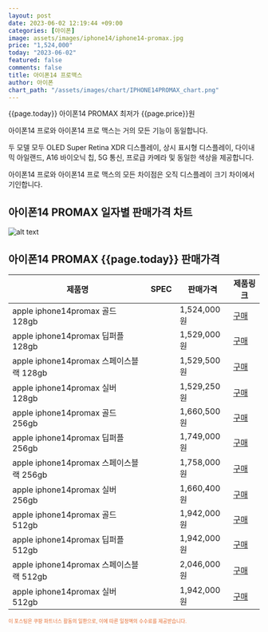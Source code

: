 ```yaml
---
layout: post
date: 2023-06-02 12:19:44 +09:00
categories: [아이폰]
image: assets/images/iphone14/iphone14-promax.jpg
price: "1,524,000"
today: "2023-06-02"
featured: false
comments: false
title: 아이폰14 프로맥스
author: 아이폰
chart_path: "/assets/images/chart/IPHONE14PROMAX_chart.png"
---
```


{{page.today}} 아이폰14 PROMAX 최저가 {{page.price}}원

아이폰14 프로와 아이폰14 프로 맥스는 거의 모든 기능이 동일합니다.

두 모델 모두 OLED Super Retina XDR 디스플레이, 상시 표시형 디스플레이, 다이내믹 아일랜드, A16 바이오닉 칩, 5G 통신, 프로급 카메라 및 동일한 색상을 제공합니다.

아이폰14 프로와 아이폰14 프로 맥스의 모든 차이점은 오직 디스플레이 크기 차이에서 기인합니다.

## 아이폰14 PROMAX 일자별 판매가격 차트
![alt text]({{page.chart_path}} "아이폰14 PROMAX 판매가격 차트")

## 아이폰14 PROMAX {{page.today}} 판매가격
<main>
<table id="rwd-table-large">
  <thead>
    <tr>
      <th>제품명</th>
      <th>SPEC</th>
      <th>판매가격</th>
      <th>제품링크</th>
    </tr>
  </thead>
  <tbody><tr>
        <td>apple iphone14promax 골드 128gb </td>
        <td></td>
        <td>1,524,000원</td>
        <td><a href='https://link.coupang.com/a/SOYZQ' target='_blank'>구매</a></td>
        </tr><tr>
        <td>apple iphone14promax 딥퍼플 128gb </td>
        <td></td>
        <td>1,529,000원</td>
        <td><a href='https://link.coupang.com/a/SOY16' target='_blank'>구매</a></td>
        </tr><tr>
        <td>apple iphone14promax 스페이스블랙 128gb </td>
        <td></td>
        <td>1,529,500원</td>
        <td><a href='https://link.coupang.com/a/SOY4h' target='_blank'>구매</a></td>
        </tr><tr>
        <td>apple iphone14promax 실버 128gb </td>
        <td></td>
        <td>1,529,250원</td>
        <td><a href='https://link.coupang.com/a/SOY6u' target='_blank'>구매</a></td>
        </tr><tr>
        <td>apple iphone14promax 골드 256gb </td>
        <td></td>
        <td>1,660,500원</td>
        <td><a href='https://link.coupang.com/a/SOY8s' target='_blank'>구매</a></td>
        </tr><tr>
        <td>apple iphone14promax 딥퍼플 256gb </td>
        <td></td>
        <td>1,749,000원</td>
        <td><a href='https://link.coupang.com/a/SOY9V' target='_blank'>구매</a></td>
        </tr><tr>
        <td>apple iphone14promax 스페이스블랙 256gb </td>
        <td></td>
        <td>1,758,000원</td>
        <td><a href='https://link.coupang.com/a/SOZca' target='_blank'>구매</a></td>
        </tr><tr>
        <td>apple iphone14promax 실버 256gb </td>
        <td></td>
        <td>1,660,400원</td>
        <td><a href='https://link.coupang.com/a/SOZei' target='_blank'>구매</a></td>
        </tr><tr>
        <td>apple iphone14promax 골드 512gb </td>
        <td></td>
        <td>1,942,000원</td>
        <td><a href='https://link.coupang.com/a/SOZgP' target='_blank'>구매</a></td>
        </tr><tr>
        <td>apple iphone14promax 딥퍼플 512gb </td>
        <td></td>
        <td>1,942,000원</td>
        <td><a href='https://link.coupang.com/a/SOZjn' target='_blank'>구매</a></td>
        </tr><tr>
        <td>apple iphone14promax 스페이스블랙 512gb </td>
        <td></td>
        <td>2,046,000원</td>
        <td><a href='https://link.coupang.com/a/SOZls' target='_blank'>구매</a></td>
        </tr><tr>
        <td>apple iphone14promax 실버 512gb </td>
        <td></td>
        <td>1,942,000원</td>
        <td><a href='https://link.coupang.com/a/SOZnK' target='_blank'>구매</a></td>
        </tr></tbody>
</table>

</main>
<div style="color:#e56a2c;font-size: 0.7em;" >
이 포스팅은 쿠팡 파트너스 활동의 일환으로, 이에 따른 일정액의 수수료를 제공받습니다.
</div>
